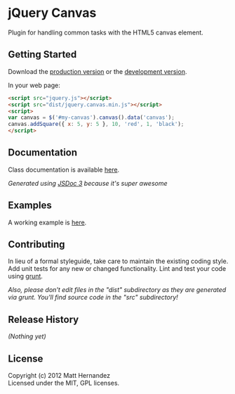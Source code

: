 # jQuery Canvas

Plugin for handling common tasks with the HTML5 canvas element.

## Getting Started
Download the [production version][min] or the [development version][max].

[min]: https://raw.github.com/fiveisprime/jquery.canvas/master/dist/jquery.canvas.min.js
[max]: https://raw.github.com/fiveisprime/jquery.canvas/master/dist/jquery.canvas.js

In your web page:

```html
<script src="jquery.js"></script>
<script src="dist/jquery.canvas.min.js"></script>
<script>
var canvas = $('#my-canvas').canvas().data('canvas');
canvas.addSquare({ x: 5, y: 5 }, 10, 'red', 1, 'black');
</script>
```

## Documentation
Class documentation is available [here](http://fiveisprime.github.com/jquery.canvas/docs/).

_Generated using [JSDoc 3](https://github.com/jsdoc3/jsdoc) because it's super awesome_

## Examples
A working example is [here](http://fiveisprime.github.com/jquery.canvas).

## Contributing
In lieu of a formal styleguide, take care to maintain the existing coding style. Add unit tests for any new or changed functionality. Lint and test your code using [grunt](https://github.com/cowboy/grunt).

_Also, please don't edit files in the "dist" subdirectory as they are generated via grunt. You'll find source code in the "src" subdirectory!_

## Release History
_(Nothing yet)_

## License
Copyright (c) 2012 Matt Hernandez  
Licensed under the MIT, GPL licenses.
